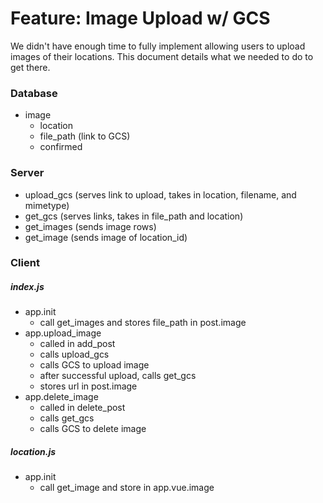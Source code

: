# Feature: Image Upload w/ GCS

We didn't have enough time to fully implement allowing users to upload images of their locations. This document details what we needed to do to get there.

### Database
- image
    - location
    - file_path (link to GCS)
    - confirmed

### Server
- upload_gcs (serves link to upload, takes in location, filename, and mimetype)
- get_gcs (serves links, takes in file_path and location)
- get_images (sends image rows)
- get_image (sends image of location_id)

### Client

##### index.js

- app.init
    - call get_images and stores file_path in post.image
- app.upload_image
    - called in add_post
    - calls upload_gcs
    - calls GCS to upload image
    - after successful upload, calls get_gcs
    - stores url in post.image
- app.delete_image
    - called in delete_post
    - calls get_gcs
    - calls GCS to delete image

##### location.js
- app.init
    - call get_image and store in app.vue.image
